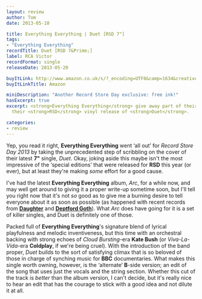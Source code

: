 ```yaml
---
layout: review
author: Tom
date: 2013-05-10

title: Everything Everything | Duet [RSD 7"]
tags:
- "Everything Everything"
recordTitle: Duet [RSD 7&Prime;]
label: RCA Victor
recordFormat: single
releaseDate: 2013-05-20

buyItLink: http://www.amazon.co.uk/s/?_encoding=UTF8&camp=1634&creative=19450&field-keywords=everything%20everything%20duet&linkCode=ur2&tag=eatebymons-21&url=search-alias%3Daps
buyItLinkTitle: Amazon

miniDescription: "Another Record Store Day exclusive: free ink!"
hasExcerpt: true
excerpt: <strong>Everything Everything</strong> give away part of their soul with
  their <strong>RSD</strong> vinyl release of <strong>Duet</strong>.

categories:
- review
---
```


Yep, you read it right, **Everything Everything** went ‘all out’ for *Record Store Day 2013* by taking the unprecedented step of scribbling on the cover of their latest **7"** single, *Duet*. Okay, joking aside this maybe isn't the most impressive of the ‘special editions’ that were released for **RSD** this year (or ever), but at least they're making _some_ effort for a good cause.

I've had the latest **Everything Everything** album, *Arc*, for a while now, and may well get around to giving it a proper write-up sometime soon, but I'll tell you right now that it's not _so_ good as to give me a burning desire to tell everyone about it as soon as possible (as happened with recent records from [**Daughter**](http://eatenbymonsters/review/daughter-if-you-leave/) and [**Deptford Goth**](http://eatenbymonsters/review/deptford-goth-life-after-defo/)). What *Arc* does have going for it is a set of killer singles, and Duet is definitely one of those.

Packed full of **Everything Everything**'s signature blend of lyrical playfulness and melodic inventiveness, but this time with an orchestral backing with strong echoes of *Cloud Bursting*-era **Kate Bush** (or *Viva-La-Vida*-era **Coldplay**, if we're being cruel). With the introduction of the band proper, *Duet* builds to the sort of satisfying climax that is so beloved of those in charge of synching music for **BBC** documentaries. What makes this single worth owning, however, is the ‘alternate’ **B**-side version; an edit of the song that uses just the vocals and the string section. Whether this cut of the track is _better_ than the album version, I can't decide, but it's really nice to hear an edit that has the courage to stick with a good idea and not dilute it at all.